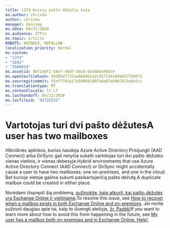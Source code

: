 ```yaml
---
title: 1374 Dviejų pašto dėžučių kaip
ms.author: chrisda
author: chrisda
manager: dansimp
ms.date: 04/21/2020
ms.audience: ITPro
ms.topic: article
ROBOTS: NOINDEX, NOFOLLOW
localization_priority: Normal
ms.custom:
- "1374"
- "2692"
- "3500014"
ms.assetid: 8bf1a8f2-58ef-4697-b9c0-be340de96bfe
ms.openlocfilehash: 95d85d7737ae0684b2a2c017134104bd377695f1
ms.sourcegitcommit: 55eff703a17e500681d8fa6a87eb067019ade3cc
ms.translationtype: MT
ms.contentlocale: lt-LT
ms.lasthandoff: 04/22/2020
ms.locfileid: "43722532"
---
```

# <a name="a-user-has-two-mailboxes"></a><span data-ttu-id="19b16-102">Vartotojas turi dvi pašto dėžutes</span><span class="sxs-lookup"><span data-stu-id="19b16-102">A user has two mailboxes</span></span>

<span data-ttu-id="19b16-103">Hibridinės aplinkos, kurios naudoja Azure Active Directory Prisijungti (AAD Connect) arba DirSync gali netyčia sukelti vartotojas turi dvi pašto dėžutės: vienas vietinis, ir vienas debesyje.</span><span class="sxs-lookup"><span data-stu-id="19b16-103">Hybrid environments that use Azure Active Directory Connect (AAD Connect) or DirSync might accidentally cause a user to have two mailboxes: one on-premises, and one in the cloud.</span></span> <span data-ttu-id="19b16-104">Bet kurioje vietoje galima sukurti pasikartojančią pašto dėžutę.</span><span class="sxs-lookup"><span data-stu-id="19b16-104">A duplicate mailbox could be created in either place.</span></span>

<span data-ttu-id="19b16-105">Norėdami išspręsti šią problemą, [sužinokite, kaip atkurti, kai pašto dėžutės yra Exchange Online ir vietiniame](https://docs.microsoft.com/exchange/troubleshoot/move-mailboxes/mailbox-exists-exo-onpremises).</span><span class="sxs-lookup"><span data-stu-id="19b16-105">To resolve this issue, see [How to recover when a mailbox exists in both Exchange Online and on-premises](https://docs.microsoft.com/exchange/troubleshoot/move-mailboxes/mailbox-exists-exo-onpremises).</span></span> <span data-ttu-id="19b16-106">Jei norite sužinoti daugiau apie tai, kaip to išvengti ateityje, [žr. Padėk!](https://techcommunity.microsoft.com/t5/Exchange-Team-Blog/My-user-has-a-mailbox-both-on-premises-and-in-Exchange-Online/ba-p/846809)</span><span class="sxs-lookup"><span data-stu-id="19b16-106">If you want to learn more about how to avoid this from happening in the future, see [My user has a mailbox both on-premises and in Exchange Online. Help!](https://techcommunity.microsoft.com/t5/Exchange-Team-Blog/My-user-has-a-mailbox-both-on-premises-and-in-Exchange-Online/ba-p/846809).</span></span>
